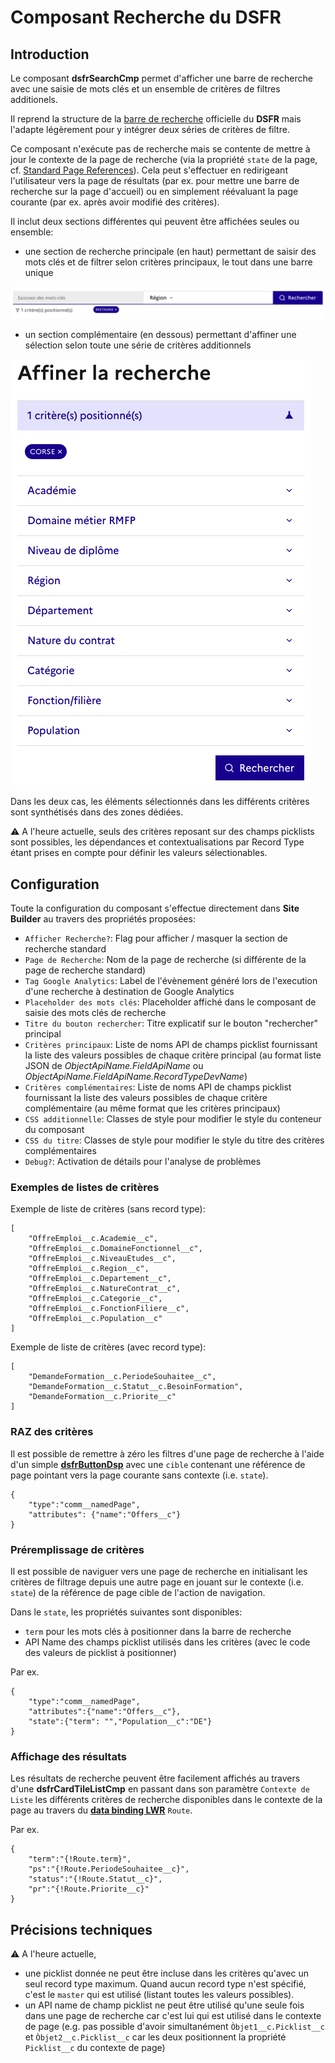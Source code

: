 # Composant Recherche du **DSFR**

## Introduction

Le composant **dsfrSearchCmp** permet d'afficher une barre de recherche avec une saisie de mots clés et un 
ensemble de critères de filtres additionels.

Il reprend la structure de la [barre de recherche](https://www.systeme-de-design.gouv.fr/elements-d-interface/composants/barre-de-recherche) officielle du **DSFR** mais l'adapte légèrement pour y intégrer deux séries de critères
de filtre.

Ce composant n'exécute pas de recherche mais se contente de mettre à jour le contexte de la page de recherche
(via la propriété `state` de la page, cf. [Standard Page References](https://developer.salesforce.com/docs/platform/lwc/guide/reference-page-reference-type.html#named-page-type-experience-builder-sites)). Cela peut s'effectuer en 
redirigeant l'utilisateur vers la page de résultats (par ex. pour mettre une barre de recherche sur la page d'accueil) 
ou en simplement réévaluant la page courante (par ex. après avoir modifié des critères).
 
 Il inclut deux sections différentes qui peuvent être affichées seules ou ensemble:
 * une section de recherche principale (en haut) permettant de saisir des mots clés et de filtrer
 selon critères principaux, le tout dans une barre unique

 ![Main Search](/media/dsfrSearchCmpMain.png) 

 * un section complémentaire (en dessous) permettant d'affiner une sélection selon
 toute une série de critères additionnels

![Search Refine](/media/dsfrSearchCmpAdditional.png) 

Dans les deux cas, les éléments sélectionnés dans les différents critères sont synthétisés
dans des zones dédiées.

⚠️ A l'heure actuelle, seuls des critères reposant sur des champs picklists sont possibles, les
dépendances et contextualisations par Record Type étant prises en compte pour définir les
valeurs sélectionables.


## Configuration

Toute la configuration du composant s'effectue directement dans **Site Builder** au travers des propriétés proposées:
* `Afficher Recherche?`: Flag pour afficher / masquer la section de recherche standard
* `Page de Recherche`: Nom de la page de recherche (si différente de la page de recherche standard)
* `Tag Google Analytics`: Label de l'évènement généré lors de l'execution d'une recherche à destination de Google Analytics
* `Placeholder des mots clés`: Placeholder affiché dans le composant de saisie des mots clés de recherche
* `Titre du bouton rechercher`: Titre explicatif sur le bouton "rechercher" principal
* `Critères principaux`: Liste de noms API de champs picklist fournissant la liste des valeurs possibles de chaque critère principal (au format liste JSON de _ObjectApiName.FieldApiName_ ou  _ObjectApiName.FieldApiName.RecordTypeDevName_)
* `Critères complémentaires`: Liste de noms API de champs picklist fournissant la liste des valeurs possibles de chaque critère complémentaire (au même format que les critères principaux)
* `CSS additionnelle`: Classes de style pour modifier le style du conteneur du composant
* `CSS du titre`: Classes de style pour modifier le style du titre des critères complémentaires
* `Debug?`: Activation de détails pour l'analyse de problèmes


### Exemples de listes de critères

Exemple de liste de critères (sans record type):
```
[
    "OffreEmploi__c.Academie__c",
    "OffreEmploi__c.DomaineFonctionnel__c",
    "OffreEmploi__c.NiveauEtudes__c",
    "OffreEmploi__c.Region__c",
    "OffreEmploi__c.Departement__c",
    "OffreEmploi__c.NatureContrat__c",
    "OffreEmploi__c.Categorie__c",
    "OffreEmploi__c.FonctionFiliere__c",
    "OffreEmploi__c.Population__c"
]
```

Exemple de liste de critères (avec record type):
```
[
    "DemandeFormation__c.PeriodeSouhaitee__c",
    "DemandeFormation__c.Statut__c.BesoinFormation",
    "DemandeFormation__c.Priorite__c"
]
```

### RAZ des critères

Il est possible de remettre à zéro les filtres d'une page de recherche à l'aide d'un simple
**[dsfrButtonDsp](/help/dsfrButtonDsp.md)** avec une `cible` contenant une référence de page
pointant vers la page courante sans contexte (i.e. `state`).
```
{
    "type":"comm__namedPage",
    "attributes": {"name":"Offers__c"}
}
```


### Préremplissage de critères

Il est possible de naviguer vers une page de recherche en initialisant les critères de filtrage
depuis une autre page en jouant sur le contexte (i.e. `state`) de la référence de page
cible de l'action de navigation.

Dans le `state`, les propriétés suivantes sont disponibles:
* `term` pour les mots clés à positionner dans la barre de recherche
* API Name des champs picklist utilisés dans les critères (avec le code des valeurs 
de picklist à positionner)

Par ex. 
```
{
    "type":"comm__namedPage",
    "attributes":{"name":"Offers__c"},
    "state":{"term": "","Population__c":"DE"}
}
```

### Affichage des résultats

Les résultats de recherche peuvent être facilement affichés au travers d'une **dsfrCardTileListCmp** en passant
dans son paramètre `Contexte de Liste` les différents critères de recherche disponibles dans le contexte de la page au travers du **[data binding LWR](https://developer.salesforce.com/docs/atlas.en-us.244.0.exp_cloud_lwr.meta/exp_cloud_lwr/advanced_expressions.htm?q=Data+Binding)** `Route`.

Par ex.
```
{
    "term":"{!Route.term}",
    "ps":"{!Route.PeriodeSouhaitee__c}",
    "status":"{!Route.Statut__c}",
    "pr":"{!Route.Priorite__c}"
}
```

## Précisions techniques

⚠️ A l'heure actuelle,
* une picklist donnée ne peut être incluse dans les critères qu'avec un seul
record type maximum. Quand aucun record type n'est spécifié, c'est le `master` qui est utilisé
(listant toutes les valeurs possibles).
* un API name de champ picklist ne peut être utilisé qu'une seule fois dans une page de
recherche car c'est lui qui est utilisé dans le contexte de page (e.g. pas possible d'avoir
simultanément `Òbjet1__c.Picklist__c` et `Òbjet2__c.Picklist__c` car les deux positionnent
la propriété `Picklist__c` du contexte de page) 

